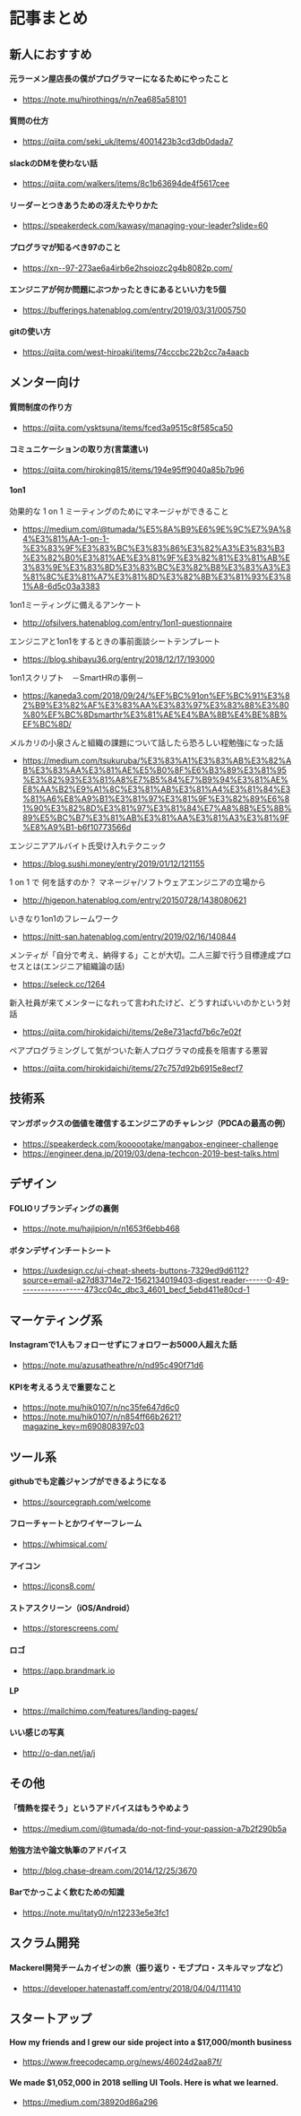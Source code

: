 # 記事まとめ

## 新人におすすめ

#### 元ラーメン屋店長の僕がプログラマーになるためにやったこと
- https://note.mu/hirothings/n/n7ea685a58101

#### 質問の仕方
- https://qiita.com/seki_uk/items/4001423b3cd3db0dada7

#### slackのDMを使わない話
- https://qiita.com/walkers/items/8c1b63694de4f5617cee

#### リーダーとつきあうための冴えたやりかた
- https://speakerdeck.com/kawasy/managing-your-leader?slide=60

#### プログラマが知るべき97のこと
- https://xn--97-273ae6a4irb6e2hsoiozc2g4b8082p.com/

#### エンジニアが何か問題にぶつかったときにあるといい力を5個
- https://bufferings.hatenablog.com/entry/2019/03/31/005750

#### gitの使い方
- https://qiita.com/west-hiroaki/items/74cccbc22b2cc7a4aacb

## メンター向け
#### 質問制度の作り方
- https://qiita.com/ysktsuna/items/fced3a9515c8f585ca50

#### コミュニケーションの取り方(言葉遣い)
- https://qiita.com/hiroking815/items/194e95ff9040a85b7b96

#### 1on1
効果的な 1 on 1 ミーティングのためにマネージャができること
- https://medium.com/@tumada/%E5%8A%B9%E6%9E%9C%E7%9A%84%E3%81%AA-1-on-1-%E3%83%9F%E3%83%BC%E3%83%86%E3%82%A3%E3%83%B3%E3%82%B0%E3%81%AE%E3%81%9F%E3%82%81%E3%81%AB%E3%83%9E%E3%83%8D%E3%83%BC%E3%82%B8%E3%83%A3%E3%81%8C%E3%81%A7%E3%81%8D%E3%82%8B%E3%81%93%E3%81%A8-6d5c03a3383

1on1ミーティングに備えるアンケート
- http://ofsilvers.hatenablog.com/entry/1on1-questionnaire

エンジニアと1on1をするときの事前面談シートテンプレート
- https://blog.shibayu36.org/entry/2018/12/17/193000

1on1スクリプト　－SmartHRの事例－
- https://kaneda3.com/2018/09/24/%EF%BC%91on%EF%BC%91%E3%82%B9%E3%82%AF%E3%83%AA%E3%83%97%E3%83%88%E3%80%80%EF%BC%8Dsmarthr%E3%81%AE%E4%BA%8B%E4%BE%8B%EF%BC%8D/

メルカリの小泉さんと組織の課題について話したら恐ろしい程勉強になった話
- https://medium.com/tsukuruba/%E3%83%A1%E3%83%AB%E3%82%AB%E3%83%AA%E3%81%AE%E5%B0%8F%E6%B3%89%E3%81%95%E3%82%93%E3%81%A8%E7%B5%84%E7%B9%94%E3%81%AE%E8%AA%B2%E9%A1%8C%E3%81%AB%E3%81%A4%E3%81%84%E3%81%A6%E8%A9%B1%E3%81%97%E3%81%9F%E3%82%89%E6%81%90%E3%82%8D%E3%81%97%E3%81%84%E7%A8%8B%E5%8B%89%E5%BC%B7%E3%81%AB%E3%81%AA%E3%81%A3%E3%81%9F%E8%A9%B1-b6f10773566d

エンジニアアルバイト氏受け入れテクニック
- https://blog.sushi.money/entry/2019/01/12/121155

1 on 1 で 何を話すのか？ マネージャ/ソフトウェアエンジニアの立場から
- http://higepon.hatenablog.com/entry/20150728/1438080621

いきなり1on1のフレームワーク
- https://nitt-san.hatenablog.com/entry/2019/02/16/140844

メンティが「自分で考え、納得する」ことが大切。二人三脚で行う目標達成プロセスとは(エンジニア組織論の話)
- https://seleck.cc/1264

新入社員が来てメンターになれって言われたけど、どうすればいいのかという対話
- https://qiita.com/hirokidaichi/items/2e8e731acfd7b6c7e02f

ペアプログラミングして気がついた新人プログラマの成長を阻害する悪習
- https://qiita.com/hirokidaichi/items/27c757d92b6915e8ecf7


## 技術系
#### マンガボックスの価値を確信するエンジニアのチャレンジ（PDCAの最高の例）
- https://speakerdeck.com/koooootake/mangabox-engineer-challenge
- https://engineer.dena.jp/2019/03/dena-techcon-2019-best-talks.html

## デザイン
#### FOLIOリブランディングの裏側
- https://note.mu/hajipion/n/n1653f6ebb468

#### ボタンデザインチートシート
- https://uxdesign.cc/ui-cheat-sheets-buttons-7329ed9d6112?source=email-a27d83714e72-1562134019403-digest.reader------0-49------------------473cc04c_dbc3_4601_becf_5ebd411e80cd-1

## マーケティング系
#### Instagramで1人もフォローせずにフォロワーお5000人超えた話
- https://note.mu/azusatheathre/n/nd95c490f71d6

#### KPIを考えるうえで重要なこと
- https://note.mu/hik0107/n/nc35fe647d6c0
- https://note.mu/hik0107/n/n854ff66b2621?magazine_key=m690808397c03

## ツール系
#### githubでも定義ジャンプができるようになる
- https://sourcegraph.com/welcome

#### フローチャートとかワイヤーフレーム
- https://whimsical.com/

#### アイコン
- https://icons8.com/

#### ストアスクリーン（iOS/Android）
- https://storescreens.com/

#### ロゴ
- https://app.brandmark.io

#### LP
- https://mailchimp.com/features/landing-pages/

#### いい感じの写真
- http://o-dan.net/ja/j

## その他
#### 「情熱を探そう」というアドバイスはもうやめよう
- https://medium.com/@tumada/do-not-find-your-passion-a7b2f290b5a

#### 勉強方法や論文執筆のアドバイス
- http://blog.chase-dream.com/2014/12/25/3670

#### Barでかっこよく飲むための知識
- https://note.mu/itaty0/n/n12233e5e3fc1

## スクラム開発
#### Mackerel開発チームカイゼンの旅（振り返り・モブプロ・スキルマップなど）
- https://developer.hatenastaff.com/entry/2018/04/04/111410

## スタートアップ
#### How my friends and I grew our side project into a $17,000/month business
- https://www.freecodecamp.org/news/46024d2aa87f/

#### We made $1,052,000 in 2018 selling UI Tools. Here is what we learned.
- https://medium.com/38920d86a296
